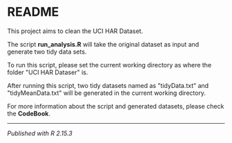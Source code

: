 README
========================================================

This project aims to clean the UCI HAR Dataset. 

The script **run_analysis.R** will take the original dataset as input and generate two tidy data sets.

To run this script, please set the current working directory as where the folder "UCI HAR Dataser" is.

After running this script, two tidy datasets named as "tidyData.txt" and "tidyMeanData.txt" will be generated in the current working directory.

For more information about the script and generated datasets, please check the **CodeBook**.

----------------------------------------------------------
*Published with R 2.15.3*

